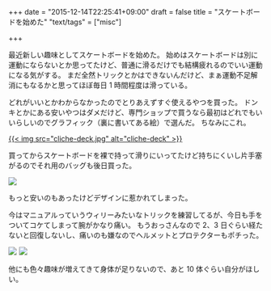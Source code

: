 +++
date = "2015-12-14T22:25:41+09:00"
draft = false
title = "スケートボードを始めた"
"text/tags" = ["misc"]

+++

最近新しい趣味としてスケートボードを始めた。
始めはスケートボードは別に運動にならないとか思ってたけど、普通に滑るだけでも結構疲れるのでいい運動になる気がする。
まだ全然トリックとかはできないんだけど、まぁ運動不足解消にもなるかと思ってほぼ毎日 1 時間程度は滑っている。

どれがいいとかわからなかったのでとりあえずすぐ使えるやつを買った。
ドンキとかにある安いやつはダメだけど、専門ショップで買うなら最初はどれでもいいらしいのでグラフィック（裏に書いてある絵）で選んだ。
ちなみにこれ。

<a href="http://skateboardshopsunabe.com/?pid=93307131">{{< img src="cliche-deck.jpg" alt="cliche-deck" >}}</a>

買ってからスケートボードを裸で持って滑りにいってたけど持ちにくいし片手塞がるのでそれ用のバッグも後日買った。

<a rel="nofollow" href="http://www.amazon.co.jp/gp/product/B015IXAG0W/ref=as_li_tf_il?ie=UTF8&camp=247&creative=1211&creativeASIN=B015IXAG0W&linkCode=as2&tag=naoina09-22"><img border="0" src="http://ws-fe.amazon-adsystem.com/widgets/q?_encoding=UTF8&ASIN=B015IXAG0W&Format=_SL250_&ID=AsinImage&MarketPlace=JP&ServiceVersion=20070822&WS=1&tag=naoina09-22" ></a><img src="http://ir-jp.amazon-adsystem.com/e/ir?t=naoina09-22&l=as2&o=9&a=B015IXAG0W" width="1" height="1" border="0" alt="" style="border:none !important; margin:0px !important;" />

もっと安いのもあったけどデザインに惹かれてしまった。

今はマニュアルっていうウィリーみたいなトリックを練習してるが、今日も手をついてコケてしまって腕がかなり痛い。
もうおっさんなので 2、3 日ぐらい経たないと回復しないし、痛いのも嫌なのでヘルメットとプロテクターもポチった。

<a rel="nofollow" href="http://www.amazon.co.jp/gp/product/B00NK8IW0E/ref=as_li_tf_il?ie=UTF8&camp=247&creative=1211&creativeASIN=B00NK8IW0E&linkCode=as2&tag=naoina09-22"><img border="0" src="http://ws-fe.amazon-adsystem.com/widgets/q?_encoding=UTF8&ASIN=B00NK8IW0E&Format=_SL250_&ID=AsinImage&MarketPlace=JP&ServiceVersion=20070822&WS=1&tag=naoina09-22" ></a><img src="http://ir-jp.amazon-adsystem.com/e/ir?t=naoina09-22&l=as2&o=9&a=B00NK8IW0E" width="1" height="1" border="0" alt="" style="border:none !important; margin:0px !important;" />
<a rel="nofollow" href="http://www.amazon.co.jp/gp/product/B002WTUY7G/ref=as_li_tf_il?ie=UTF8&camp=247&creative=1211&creativeASIN=B002WTUY7G&linkCode=as2&tag=naoina09-22"><img border="0" src="http://ws-fe.amazon-adsystem.com/widgets/q?_encoding=UTF8&ASIN=B002WTUY7G&Format=_SL250_&ID=AsinImage&MarketPlace=JP&ServiceVersion=20070822&WS=1&tag=naoina09-22" ></a><img src="http://ir-jp.amazon-adsystem.com/e/ir?t=naoina09-22&l=as2&o=9&a=B002WTUY7G" width="1" height="1" border="0" alt="" style="border:none !important; margin:0px !important;" />

他にも色々趣味が増えてきて身体が足りないので、あと 10 体ぐらい自分がほしい。
